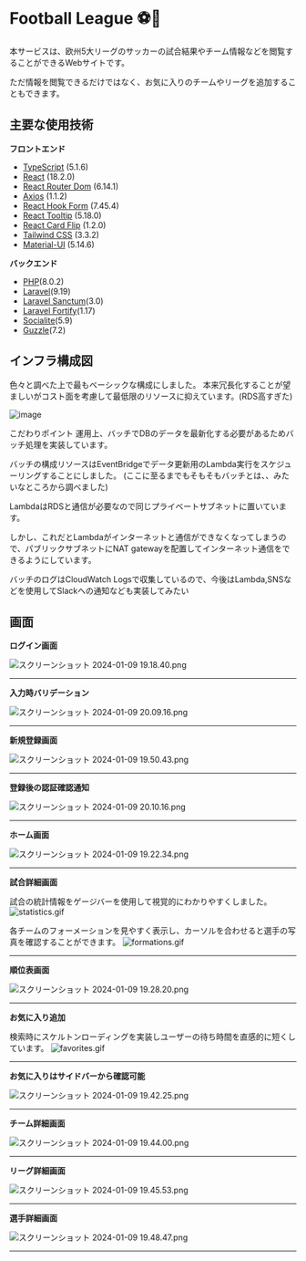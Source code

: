 # Football League ⚽️👑
本サービスは、欧州5大リーグのサッカーの試合結果やチーム情報などを閲覧することができるWebサイトです。

ただ情報を閲覧できるだけではなく、お気に入りのチームやリーグを追加することもできます。

## 主要な使用技術
**フロントエンド**

- [TypeScript](https://www.typescriptlang.org/) (5.1.6)
- [React](https://react.dev/) (18.2.0)
- [React Router Dom](https://reactrouter.com/en/main) (6.14.1)
- [Axios](https://github.com/axios/axios) (1.1.2)
- [React Hook Form](https://react-hook-form.com/) (7.45.4)
- [React Tooltip](https://github.com/ReactTooltip/react-tooltip) (5.18.0)
- [React Card Flip](https://www.npmjs.com/package/react-card-flip) (1.2.0)
- [Tailwind CSS](https://tailwindcss.com/) (3.3.2)
- [Material-UI](https://mui.com/) (5.14.6)

**バックエンド**

- [PHP](https://www.php.net/manual/ja/index.php)(8.0.2)
- [Laravel](https://laravel.com/)(9.19)
- [Laravel Sanctum](https://readouble.com/laravel/8.x/ja/sanctum.html)(3.0)
- [Laravel Fortify](https://readouble.com/laravel/8.x/ja/fortify.html)(1.17)
- [Socialite](https://readouble.com/laravel/8.x/ja/socialite.html)(5.9)
- [Guzzle](https://readouble.com/laravel/9.x/ja/http-client.html)(7.2)

## インフラ構成図
色々と調べた上で最もベーシックな構成にしました。
本来冗長化することが望ましいがコスト面を考慮して最低限のリソースに抑えています。(RDS高すぎた)

![image](https://github.com/MiuraKeiya/laravel-react-soccer-spa/assets/122216142/b6abafbc-5f77-4e18-a232-90eef03e9229)

こだわりポイント
運用上、バッチでDBのデータを最新化する必要があるためバッチ処理を実装しています。

バッチの構成リソースはEventBridgeでデータ更新用のLambda実行をスケジューリングすることにしました。
(ここに至るまでもそもそもバッチとは、、みたいなところから調べました)

LambdaはRDSと通信が必要なので同じプライベートサブネットに置いています。

しかし、これだとLambdaがインターネットと通信ができなくなってしまうので、パブリックサブネットにNAT gatewayを配置してインターネット通信をできるようにしています。

バッチのログはCloudWatch Logsで収集しているので、今後はLambda,SNSなどを使用してSlackへの通知なども実装してみたい

## 画面
**ログイン画面**

![スクリーンショット 2024-01-09 19.18.40.png](https://qiita-image-store.s3.ap-northeast-1.amazonaws.com/0/2851087/8f4995e6-029b-0d79-ca36-88883ebe2f94.png)

---

**入力時バリデーション**

![スクリーンショット 2024-01-09 20.09.16.png](https://qiita-image-store.s3.ap-northeast-1.amazonaws.com/0/2851087/903c10fe-9321-5e50-4979-c06bb8c91804.png)

---

**新規登録画面**

![スクリーンショット 2024-01-09 19.50.43.png](https://qiita-image-store.s3.ap-northeast-1.amazonaws.com/0/2851087/50230bdf-3fcd-c878-034b-161e94b2dd16.png)

---

**登録後の認証確認通知**

![スクリーンショット 2024-01-09 20.10.16.png](https://qiita-image-store.s3.ap-northeast-1.amazonaws.com/0/2851087/a839098c-6906-ce3a-6305-87c85cb5b53a.png)

---

**ホーム画面**

![スクリーンショット 2024-01-09 19.22.34.png](https://qiita-image-store.s3.ap-northeast-1.amazonaws.com/0/2851087/580d132c-f7d8-9789-37ce-cf2c35efc194.png)

---

**試合詳細画面**

試合の統計情報をゲージバーを使用して視覚的にわかりやすくしました。
![statistics.gif](https://qiita-image-store.s3.ap-northeast-1.amazonaws.com/0/2851087/18de94f5-6201-2e72-af5b-0a85b733c419.gif)


各チームのフォーメーションを見やすく表示し、カーソルを合わせると選手の写真を確認することができます。
![formations.gif](https://qiita-image-store.s3.ap-northeast-1.amazonaws.com/0/2851087/884be91b-c4d7-3acc-c5a8-15e320eb6c86.gif)


---

**順位表画面**

![スクリーンショット 2024-01-09 19.28.20.png](https://qiita-image-store.s3.ap-northeast-1.amazonaws.com/0/2851087/da3cc4db-debd-e27e-778a-1ef34d39cfbf.png)

---

**お気に入り追加**

検索時にスケルトンローディングを実装しユーザーの待ち時間を直感的に短くしています。
![favorites.gif](https://qiita-image-store.s3.ap-northeast-1.amazonaws.com/0/2851087/b9998a42-d1d8-eba5-1e29-3f76b0536dac.gif)

---

**お気に入りはサイドバーから確認可能**

![スクリーンショット 2024-01-09 19.42.25.png](https://qiita-image-store.s3.ap-northeast-1.amazonaws.com/0/2851087/e6474019-ec58-b1fa-3b07-84a1451db417.png)

---

**チーム詳細画面**

![スクリーンショット 2024-01-09 19.44.00.png](https://qiita-image-store.s3.ap-northeast-1.amazonaws.com/0/2851087/9edca9a8-692c-92b0-9abb-5a3c21218cea.png)

---

**リーグ詳細画面**

![スクリーンショット 2024-01-09 19.45.53.png](https://qiita-image-store.s3.ap-northeast-1.amazonaws.com/0/2851087/13c1666f-2d91-fc4b-51b2-c11c2b931620.png)

---

**選手詳細画面**

![スクリーンショット 2024-01-09 19.48.47.png](https://qiita-image-store.s3.ap-northeast-1.amazonaws.com/0/2851087/e63a3c2d-6af8-a1cc-3b72-046bc23873a2.png)

---
